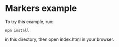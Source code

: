 # Markers example

To try this example, run:

```
npm install
```

in this directory, then open index.html in your browser.
